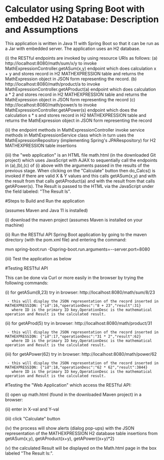 # Calculator using Spring Boot with embedded H2 Database: Description and Assumptions

This application is written in Java 11 with Spring Boot so that it can be run as a Jar with embedded server.   The application uses an H2 database.

(i) the RESTful endpoints are invoked by using resource URIs as follows:
      (a) http://localhost:8080/math/sum/x/y to invoke MathExpressionController.getASum(x,y) endpoint which does calculation x + y and stores record in H2 MATHEXPRESSION table and returns the MathExpression object in JSON form representing the record.
      (b) http://localhost:8080/math/product/a to invoke MathExpressionController.getAProduct(a) endpoint which does calculation a * 2 and stores record in H2 MATHEXPRESSION table and returns the MathExpression object in JSON form representing the record
      (c) http://localhost:8080/math/power/s to invoke MathExpressionController.getAPower(s) endpoint which does the calculation s * s and stores record in H2 MATHEXPRESSION table and returns the MathExpression object in JSON form representing the record
      
(ii) the endpoint methods in MathExpressionController invoke service methods in MathExpressionService class which in turn uses the MathExpressionRepository (implementing Spring's JPARespository) for H2 MATHEXPRESSION table insertions

(iii) the "web application" is an HTML file math.html (in the downloaded Git project) which uses JavaScript with AJAX to sequentially call the endpoints in  (a),(b),(c) of (i) above with the arguments passed in the results of the previous stage.   When clicking on the "Calculate" button then do_Calcs() is invoked if there are valid X & Y values and this calls getASum(x,y) and with the result from that calls getAProduct(a) and with the result from that calls getAPower(s).   The Result is passed to the HTML via the JavaScript under the field labeled: "The Result Is".
		   

#Steps to Build and Run the application

(assumes Maven and Java 11 is installed)

(i) download the maven project (assumes Maven is installed on your machine)

(ii) Run the RESTful API Spring Boot application by going to the maven directory (with the pom.xml file) and entering the command:

   mvn spring-boot:run -Dspring-boot.run.arguments=--server.port=8080
   
(iii) Test the application as below

#Testing RESTful API
 
 This can be done via Curl or more easily in the browser by trying the following commands:
 
 (i) for getASum(8,23) try in browser:  http://localhost:8080/math/sum/8/23
  
     - this will display the JSON representation of the record inserted in MATHEXPRESSION: {"id":16,"operationDesc":"8 + 23","result":31}
       where ID is the primary ID key,OperationDesc is the mathematical operation and Result is the calculated result.
       
(ii) for getAProd(5) try in browser: http://localhost:8080/math/product/31

     - this will display the JSON representation of the record inserted in MATHEXPRESSION: {"id":17,"operationDesc":"31 * 2","result":62}
       where ID is the primary ID key,OperationDesc is the mathematical operation and Result is the calculated result.
       
(iii) for getAPower(62) try in browser: http://localhost:8080/math/power/62


     - this will display the JSON representation of the record inserted in MATHEXPRESSION: {"id":18,"operationDesc":"62 * 62","result":3844}
       where ID is the primary ID key,OperationDesc is the mathematical operation and Result is the calculated result.
 
 
 
#Testing the "Web Application" which access the RESTful API:
 
 (i) open up math.html (found in the downloaded Maven project) in a browser:
 
 (ii) enter in X-val and Y-val
 
 (iii) click "Calculate" button
 
 (iv) the process will show alerts (dialog pop-ups) with the JSON representation of the MATHEXPRESSION H2 database table insertions from getASum(x,y), getAProduct(x+y), getAPower((x+y)*2)
 
 (v) the calculated Result will be displayed on the Math.html page in the box labeled "The Result Is:".